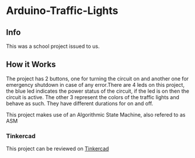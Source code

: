 # Arduino-Traffic-Lights
## Info
This was a school project issued to us.
## How it Works
The project has 2 buttons, one for turning the circuit on and another one for emergency shutdown in case of any error.There are 4 leds on this project, the blue led indicates the power status of the circuit, if the led is on then the circuit is active. The other 3 represent the colors of the traffic lights and behave as such. They have different durations for on and off.

This project makes use of an Algorithmic State Machine, also refered to as ASM

### Tinkercad
This project can be reviewed on [Tinkercad](https://www.tinkercad.com/things/isT4uc5e8r6-traffic-lights/)
